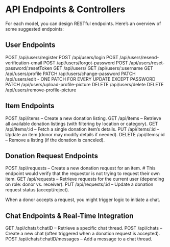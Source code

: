 # API Endpoints & Controllers

For each model, you can design RESTful endpoints. Here’s an overview of some suggested endpoints:

## User Endpoints

POST /api/users/register
POST /api/users/login
POST /api/users/resend-verification-email
POST /api/users/forgot-password
POST /api/users/reset-password/:resetToken
GET /api/users/
GET /api/users/:username
GET /api/users/profile
PATCH /api/users/change-password
PATCH /api/users/edit - ONE PATCH FOR EVERY UPDATE EXCEPT PASSWORD
PATCH /api/users/upload-profile-picture
DELETE /api/users/delete
DELETE /api/users/remove-profile-picture

## Item Endpoints

POST /api/items – Create a new donation listing.
GET /api/items – Retrieve all available donation listings (with filtering by location or category).
GET /api/items/:id – Fetch a single donation item’s details.
PUT /api/items/:id – Update an item (donor may modify details if needed).
DELETE /api/items/:id – Remove a listing (if the donation is canceled).

## Donation Request Endpoints

POST /api/requests – Create a new donation request for an item. # This endpoint would verify that the requestor is not trying to request their own item.
GET /api/requests – Retrieve requests for the current user (depending on role: donor vs. receiver).
PUT /api/requests/:id – Update a donation request status (accept/reject).

When a donor accepts a request, you might trigger logic to initiate a chat.

## Chat Endpoints & Real-Time Integration

GET /api/chats/:chatID – Retrieve a specific chat thread.
POST /api/chats – Create a new chat (often triggered when a donation request is accepted).
POST /api/chats/:chatID/messages – Add a message to a chat thread.
